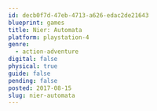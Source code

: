 ```yaml
---
id: decb0f7d-47eb-4713-a626-edac2de21643
blueprint: games
title: Nier: Automata
platform: playstation-4
genre:
  - action-adventure
digital: false
physical: true
guide: false
pending: false
posted: 2017-08-15
slug: nier-automata
---
```

